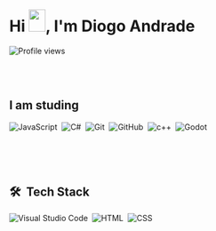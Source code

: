 <!--
<img align="right" height="590em" src="https://raw.githubusercontent.com/gist/maykbrito/618ef18e3bbb7cdfd200f3a4fc1aabc6/raw/201d47c76006c99fe0dc55ea92e76bdca5537f08/githubcard.svg"/> -->
<h1 align="left">Hi <img src="https://raw.githubusercontent.com/kaueMarques/kaueMarques/master/hi.gif" width="30px" height="40px">, I'm Diogo Andrade</h1>
<p align="left"> <img src="https://komarev.com/ghpvc/?username=DiogoAMoura&color=red" alt="Profile views" /> </p>

<br><br>

## I am studing
![JavaScript](https://img.shields.io/badge/-JavaScript-05122A?style=flat&logo=javascript)&nbsp;
![C#](https://img.shields.io/badge/-CSHARP-05122A?style=flat&logo=csharp)&nbsp;
![Git](https://img.shields.io/badge/-Git-05122A?style=flat&logo=git)&nbsp;
![GitHub](https://img.shields.io/badge/-GitHub-05122A?style=flat&logo=github)&nbsp;
![c++](https://img.shields.io/badge/-C++-05122A?style=flat&logo=cplusplus)&nbsp;
![Godot](https://img.shields.io/badge/-GODOT-05122A?style=flat&logo=godotengine)&nbsp;
<!--![QT](https://img.shields.io/badge/-QT-05122A?style=flat&logo=qt)&nbsp;-->
<br>
<!--![Gimp](https://img.shields.io/badge/-GIMP-05122A?style=flat&logo=gimp)&nbsp;-->
<br><br>

## 🛠 &nbsp;Tech Stack
![Visual Studio Code](https://img.shields.io/badge/-Visual%20Studio%20Code-05122A?style=flat&logo=visual-studio-code&logoColor=007ACC)&nbsp;
![HTML](https://img.shields.io/badge/-HTML-05122A?style=flat&logo=HTML5)&nbsp;
![CSS](https://img.shields.io/badge/-CSS-05122A?style=flat&logo=CSS3&logoColor=1572B6)&nbsp;
